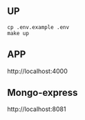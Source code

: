 ## UP
```
cp .env.example .env
make up
```

## APP
http://localhost:4000

## Mongo-express
http://localhost:8081